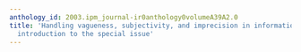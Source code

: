 ```yaml
---
anthology_id: 2003.ipm_journal-ir0anthology0volumeA39A2.0
title: 'Handling vagueness, subjectivity, and imprecision in information access: an
  introduction to the special issue'
---
```

